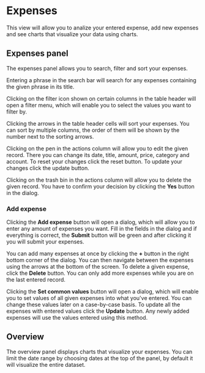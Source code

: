 # Expenses
This view will allow you to analize your entered expense, add new expenses and see charts that visualize your data using charts.

## Expenses panel
The expenses panel allows you to search, filter and sort your expenses.

Entering a phrase in the search bar will search for any expenses containing the given phrase in its title.

Clicking on the filter icon shown on certain columns in the table header will open a filter menu, which will enable you to select the values you want to filter by.

Clicking the arrows in the table header cells will sort your expenses. You can sort by multiple columns, the order of them will be shown by the number next to the sorting arrows.

Clicking on the pen in the actions column will allow you to edit the given record. There you can change its date, title, amount, price, category and account. To reset your changes click the reset button. To update your changes click the update button.

Clicking on the trash bin in the actions column will allow you to delete the given record. You have to confirm your decision by clicking the **Yes** button in the dialog.

### Add expense
Clicking the **Add expense** button will open a dialog, which will allow you to enter any amount of expenses you want. Fill in the fields in the dialog and if everything is correct, the **Submit** button will be green and after clicking it you will submit your expenses.

You can add many expenses at once by clicking the **+** button in the right bottom corner of the dialog. You can then navigate between the expenses using the arrows at the bottom of the screen. To delete a given expense, click the **Delete** button. You can only add more expenses while you are on the last entered record.

Clicking the **Set common values** button will open a dialog, which will enable you to set values of all given expenses into what you've entered. You can change these values later on a case-by-case basis. To update all the expenses with entered values click the **Update** button. Any newly added expenses will use the values entered using this method.

## Overview
The overview panel displays charts that visualize your expenses. You can limit the date range by choosing dates at the top of the panel, by default it will visualize the entire dataset.

